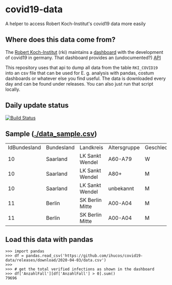 # covid19-data
A helper to access Robert Koch-Institut's covid19 data more easily

## Where does this data come from?
The [Robert Koch-Institut](https://www.rki.de/) (rki) maintains a [dashboard](https://experience.arcgis.com/experience/478220a4c454480e823b17327b2bf1d4) with the development of covid19 in germany.
That dashboard provides an (undocumented?) [API](https://services7.arcgis.com/mOBPykOjAyBO2ZKk/arcgis/rest/services/RKI_COVID19/FeatureServer/0/query)

This repository uses that api to dump all data from the table `RKI_COVID19` into an csv file that can be used for E. g. analysis with pandas, costum dashboards or whatever else you find useful. The data is downloaded every day and can be found under releases. You can also just run that script locally.


## Daily update status
[![Build Status](https://travis-ci.org/ihucos/covid19-data.svg?branch=master)](https://travis-ci.org/ihucos/covid19-data)

## Sample ([./data_sample.csv](./data_sample.csv))

|              |            |                 |              |            |            |                 |          |               |             |                         |           |                | 
|--------------|------------|-----------------|--------------|------------|------------|-----------------|----------|---------------|-------------|-------------------------|-----------|----------------| 
| IdBundesland | Bundesland | Landkreis       | Altersgruppe | Geschlecht | AnzahlFall | AnzahlTodesfall | ObjectId | Meldedatum    | IdLandkreis | Datenstand              | NeuerFall | NeuerTodesfall | 
| 10           | Saarland   | LK Sankt Wendel | A60-A79      | W          | 1          | 0               | 697852   | 1585785600000 | 10046       | "03.04.2020, 00:00 Uhr" | 1         | -9             | 
| 10           | Saarland   | LK Sankt Wendel | A80+         | M          | 1          | 0               | 697853   | 1585699200000 | 10046       | "03.04.2020, 00:00 Uhr" | 0         | -9             | 
| 10           | Saarland   | LK Sankt Wendel | unbekannt    | M          | 1          | 0               | 697854   | 1583971200000 | 10046       | "03.04.2020, 00:00 Uhr" | 0         | -9             | 
| 11           | Berlin     | SK Berlin Mitte | A00-A04      | M          | 1          | 0               | 697855   | 1583366400000 | 11001       | "03.04.2020, 00:00 Uhr" | 0         | -9             | 
| 11           | Berlin     | SK Berlin Mitte | A00-A04      | M          | 1          | 0               | 697856   | 1583884800000 | 11001       | "03.04.2020, 00:00 Uhr" | 0         | -              | 

## Load this data with pandas
```
>>> import pandas
>>> df = pandas.read_csv('https://github.com/ihucos/covid19-data/releases/download/2020-04-03/data.csv')
>>>
>>> # get the total verified infections as shown in the dashboard
>>> df['AnzahlFall'][df['AnzahlFall'] > 0].sum()
79696
```
